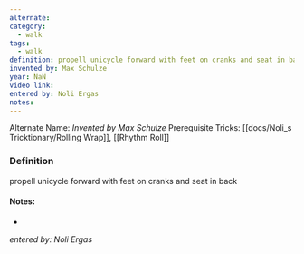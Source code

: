 ```yaml
---
alternate: 
category:
  - walk
tags:
  - walk
definition: propell unicycle forward with feet on cranks and seat in back
invented by: Max Schulze
year: NaN
video link: 
entered by: Noli Ergas
notes: 
---
```

Alternate Name: 
*Invented by Max Schulze*
Prerequisite Tricks: [[docs/Noli_s Tricktionary/Rolling Wrap]], [[Rhythm Roll]]

### Definition
propell unicycle forward with feet on cranks and seat in back


#### Notes:
- 
*entered by: Noli Ergas*
